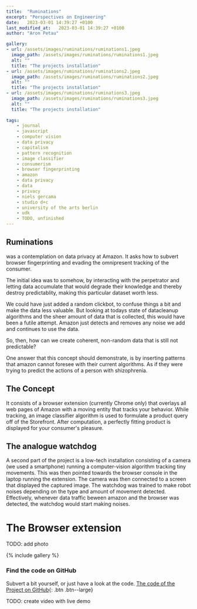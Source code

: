 ```yaml
---
title:  "Ruminations"
excerpt: "Perspectives on Engineering"
date:   2023-03-01 14:39:27 +0100
last_modified_at:   2023-03-01 14:39:27 +0100
author: "Aron Petau"

gallery:
- url: /assets/images/ruminations/ruminations1.jpeg
  image_path: /assets/images/ruminations/ruminations1.jpeg
  alt: ""
  title: "The projects installation"
- url: /assets/images/ruminations/ruminations2.jpeg
  image_path: /assets/images/ruminations/ruminations2.jpeg
  alt: ""
  title: "The projects installation"
- url: /assets/images/ruminations/ruminations3.jpeg
  image_path: /assets/images/ruminations/ruminations3.jpeg
  alt: ""
  title: "The projects installation"
 
tags:
    - journal
    - javascript
    - computer vision
    - data privacy
    - capitalism
    - pattern recognition
    - image classifier
    - consumerism
    - browser fingerprinting
    - amazon
    - data privacy
    - data
    - privacy
    - niels gercama
    - studio d+c
    - university of the arts berlin
    - udk
    - TODO, unfinished
---
```

## Ruminations

was a contemplation on data privacy at Amazon.
It asks how to subvert browser fingerprinting and evading the omnipresent tracking of the consumer.

The initial idea was to somehow, by interacting with the perpetrator and letting data accumulate that would degrade their knowledge and thereby destroy predictablity, making this particular dataset worth less.

We could have just added a random clickbot, to confuse things a bit and make the data less valuable.
But looking at todays state of datacleanup algorithms and the sheer amount of data that is collected, this would have been a futile attempt. Amazon just detects and removes any noise we add and continues to use the data.

So, then, how can we create coherent, non-random data that is still not predictable?

One answer that this concept should demonstrate, is by inserting patterns that amazon cannot foresee with their current algorithms. As if they were trying to predict the actions of a person with shizophrenia.

## The Concept

It consists of a browser extension (currently Chrome only) that overlays all web pages of Amazon with a moving entity that tracks your behavior. While tracking, an image classifier algorithm is used to formulate a product query off of the Storefront. After computation, a perfectly fitting product is displayed for your consumer's pleasure.

## The analogue watchdog

A second part of the project is a low-tech installation consisting of a camera (we used a smartphone) running a computer-vision algorithm tracking tiny movements. This was then pointed towards the browser console in the laptop running the extension. The camera was then connected to a screen that displayed the captured image. The watchdog was trained to make robot noises depending on the type and amount of movement detected. Effectively, whenever data traffic beween amazon and the browser was detected, the watchdog would start making noises.

# The Browser extension

TODO: add photo

{% include gallery %}

### Find the code on GitHub

Subvert a bit yourself, or just have a look at the code.
[The code of the Project on GitHub](https://github.com/arontaupe/ruminations){: .btn .btn--large}

TODO: create video with live demo
